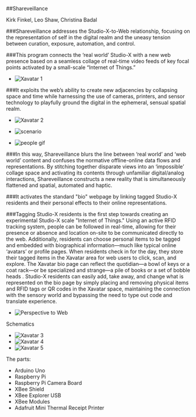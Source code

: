 ##Shareveillance

Kirk Finkel, Leo Shaw, Christina Badal

###Shareveillance addresses the Studio-X-to-Web relationship, focusing on the representation of self in the digital realm and the uneasy tension between curation, exposure, automation, and control.    

###This program connects the ‘real world’ Studio-X with a new web presence based on a seamless collage of real-time video feeds of key focal points activated by a small-scale “Internet of Things.” 

* ![Xavatar 1](https://raw.github.com/site2site/shareveillance/master/images/S2S-Xavatar-1.png)

###It exploits the web’s ability to create new adjacencies by collapsing space and time while harnessing the use of cameras, printers, and sensor technology to playfully ground the digital in the ephemeral, sensual spatial realm. 

* ![Xavatar 2](https://raw.github.com/site2site/shareveillance/master/images/S2S-Xavatar-2.png)

* ![scenario](http://transit4.cargocollective.com/1/2/85269/6422876/People_animation_1-01.png)
* ![people gif](https://raw.github.com/site2site/shareveillance/master/images/People_animation.gif)


###In this way, Shareveillance blurs the line between ‘real world’ and ‘web world’ content and confuses the normative offline-online data flows and representations. By stitching together disparate views into an ‘impossible’ collage space and activating its contents through unfamiliar digital/analog interactions, Shareveillance constructs a  new reality that is simultaneously flattened and spatial, automated and haptic. 


###It activates the standard "bio" webpage by linking tagged Studio-X residents and their personal effects to their online representations.

###Tagging Studio-X residents is the first step towards creating an experimental Studio-X scale "Internet of Things." Using an active RFID tracking system, people can be followed in real-time, allowing for their presence or absence and location on-site to be communicated directly to the web. Additionally, residents can choose personal items to be tagged and embedded with biographical information—much like typical online ‘avatars’ or profile pages. When residents check in for the day, they store their tagged items in the Xavatar area for web users to click, scan, and explore. The Xavatar bio page can reflect the quotidian—a bowl of keys or a coat rack—or be specialized and strange—a pile of books or a set of bobble heads . Studio-X residents can easily add, take away, and change what is represented on the bio page by simply placing and removing physical items and RFID tags or QR codes in the Xavatar space, maintaining the connection with the sensory world and bypassing the need to type out code and translate experience. 


* ![Perspective to Web](https://raw.github.com/warshawshaw/shareveillance/master/images/perspective-to-web.png)


Schematics

* ![Xavatar 3](https://raw.github.com/site2site/shareveillance/master/images/S2S-Xavatar-3.png)
* ![Xavatar 4](https://raw.github.com/site2site/shareveillance/master/images/S2S-Xavatar-4.png)
* ![Xavatar 5](https://raw.github.com/site2site/shareveillance/master/images/S2S-Xavatar-5.png)

The parts:
* Arduino Uno
* Raspberry Pi
* Raspberry Pi Camera Board
* XBee Shield
* XBee Explorer USB
* XBee Modules
* Adafruit Mini Thermal Receipt Printer




